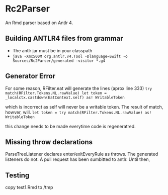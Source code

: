 # Rc2Parser

An Rmd parser based on Antlr 4. 

## Building ANTLR4 files from grammar

* The antlr jar must be in your classpath
* `java -Xmx500M org.antlr.v4.Tool -Dlanguage=Swift -o Sources/Rc2Parser/generated -visitor *.g4`

## Generator Error

For some reason, RFilter.eat will generate the lines (aprox line 333)
	`try match(RFilter.Tokens.NL.rawValue)
	let token = _localctx.castdown(EatContext.self) as! WritableToken`

which is incorrect as self will never be a writable token. The result of match, howver, will. 
	`let token = try match(RFilter.Tokens.NL.rawValue) as! WritableToken`

this change needs to be made everytime code is regeneratred.

## Missing throw declarations

ParseTreeLiatener declares enter/exitEveryRule as throws. The generated listeners do not. A pull request has been sumbitted to antlr.
Until then, 

## Testing

copy test1.Rmd to /tmp

